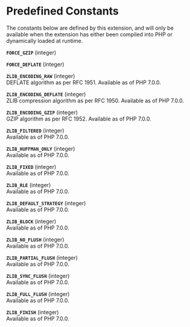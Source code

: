 Predefined Constants
====================

The constants below are defined by this extension, and will only be
available when the extension has either been compiled into PHP or
dynamically loaded at runtime.

**`FORCE_GZIP`** (<span class="type">integer</span>)  
<span class="simpara"> </span>

**`FORCE_DEFLATE`** (<span class="type">integer</span>)  
<span class="simpara"> </span>

**`ZLIB_ENCODING_RAW`** (<span class="type">integer</span>)  
<span class="simpara"> DEFLATE algorithm as per RFC 1951. Available as
of PHP 7.0.0. </span>

**`ZLIB_ENCODING_DEFLATE`** (<span class="type">integer</span>)  
<span class="simpara"> ZLIB compression algorithm as per RFC 1950.
Available as of PHP 7.0.0. </span>

**`ZLIB_ENCODING_GZIP`** (<span class="type">integer</span>)  
<span class="simpara"> GZIP algorithm as per RFC 1952. Available as of
PHP 7.0.0. </span>

**`ZLIB_FILTERED`** (<span class="type">integer</span>)  
<span class="simpara"> Available as of PHP 7.0.0. </span>

**`ZLIB_HUFFMAN_ONLY`** (<span class="type">integer</span>)  
<span class="simpara"> Available as of PHP 7.0.0. </span>

**`ZLIB_FIXED`** (<span class="type">integer</span>)  
<span class="simpara"> Available as of PHP 7.0.0. </span>

**`ZLIB_RLE`** (<span class="type">integer</span>)  
<span class="simpara"> Available as of PHP 7.0.0. </span>

**`ZLIB_DEFAULT_STRATEGY`** (<span class="type">integer</span>)  
<span class="simpara"> Available as of PHP 7.0.0. </span>

**`ZLIB_BLOCK`** (<span class="type">integer</span>)  
<span class="simpara"> Available as of PHP 7.0.0. </span>

**`ZLIB_NO_FLUSH`** (<span class="type">integer</span>)  
<span class="simpara"> Available as of PHP 7.0.0. </span>

**`ZLIB_PARTIAL_FLUSH`** (<span class="type">integer</span>)  
<span class="simpara"> Available as of PHP 7.0.0. </span>

**`ZLIB_SYNC_FLUSH`** (<span class="type">integer</span>)  
<span class="simpara"> Available as of PHP 7.0.0. </span>

**`ZLIB_FULL_FLUSH`** (<span class="type">integer</span>)  
<span class="simpara"> Available as of PHP 7.0.0. </span>

**`ZLIB_FINISH`** (<span class="type">integer</span>)  
<span class="simpara"> Available as of PHP 7.0.0. </span>
